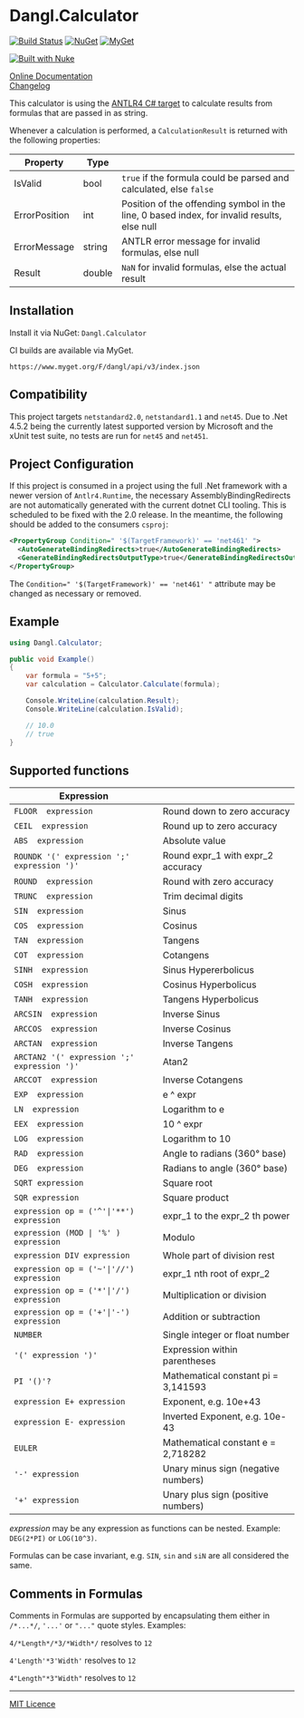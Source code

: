 # Dangl.Calculator

[![Build Status](https://jenkins.dangl.me/buildStatus/icon?job=Dangl.Calculator.Tests)](https://jenkins.dangl.me/job/Dangl.Calculator.Tests/)
[![NuGet](https://img.shields.io/nuget/v/Dangl.Calculator.svg)](https://www.nuget.org/packages/Dangl.Calculator)
[![MyGet](https://img.shields.io/myget/dangl/v/Dangl.Calculator.svg)]()

[![Built with Nuke](http://nuke.build/rounded)](https://www.nuke.build)  

[Online Documentation](https://docs.dangl-it.com/Projects/Dangl.Calculator)  
[Changelog](./CHANGELOG.md)  

This calculator is using the [ANTLR4 C# target](https://github.com/tunnelvisionlabs/antlr4cs)
to calculate results from formulas that are passed in as string.

Whenever a calculation is performed, a `CalculationResult` is returned with the following properties:

| Property      | Type    |                                                                                             |
|---------------|---------|---------------------------------------------------------------------------------------------|
| IsValid       | bool    | `true` if the formula could be parsed and calculated, else `false`                          |
| ErrorPosition | int     | Position of the offending symbol in the line, 0 based index, for invalid results, else null |
| ErrorMessage  | string  | ANTLR error message for invalid formulas, else null                                         |
| Result        | double  | `NaN` for invalid formulas, else the actual result                                          |

## Installation

Install it via NuGet: `Dangl.Calculator`

CI builds are available via MyGet.

    https://www.myget.org/F/dangl/api/v3/index.json

## Compatibility

This project targets `netstandard2.0`, `netstandard1.1` and `net45`. Due to .Net 4.5.2 being the currently latest supported version
by Microsoft and the xUnit test suite, no tests are run for `net45` and `net451`.

## Project Configuration

If this project is consumed in a project using the full .Net framework with a newer version of
`Antlr4.Runtime`, the necessary AssemblyBindingRedirects are not automatically generated with the current
dotnet CLI tooling. This is scheduled to be fixed with the 2.0 release. In the meantime, the following should
be added to the consumers `csproj`:

  ```xml
<PropertyGroup Condition=" '$(TargetFramework)' == 'net461' ">
    <AutoGenerateBindingRedirects>true</AutoGenerateBindingRedirects>
    <GenerateBindingRedirectsOutputType>true</GenerateBindingRedirectsOutputType>
</PropertyGroup>
```

The `Condition=" '$(TargetFramework)' == 'net461' "` attribute may be changed as necessary or removed.

## Example

``` csharp
using Dangl.Calculator;

public void Example()
{
    var formula = "5+5";
    var calculation = Calculator.Calculate(formula);

    Console.WriteLine(calculation.Result);
    Console.WriteLine(calculation.IsValid);

    // 10.0
    // true
}
```
## Supported functions

| Expression                               |                                       |
|------------------------------------------|---------------------------------------|
`FLOOR  expression`                        | Round down to zero accuracy           |
`CEIL  expression`                         | Round up to zero accuracy             |
`ABS  expression`                          | Absolute value                        |
`ROUNDK '(' expression ';' expression ')'` | Round expr_1 with expr_2 accuracy     |
`ROUND  expression`                        | Round with zero accuracy              |
`TRUNC  expression`                        | Trim decimal digits                   |
`SIN  expression`                          | Sinus                                 |
`COS  expression`                          | Cosinus                               |
`TAN  expression`                          | Tangens                               |
`COT  expression`                          | Cotangens	                           |
`SINH  expression`                         | Sinus Hypererbolicus                  |
`COSH  expression`                         | Cosinus Hyperbolicus                  |
`TANH  expression`                         | Tangens Hyperbolicus                  |
`ARCSIN  expression`                       | Inverse Sinus                         |
`ARCCOS  expression`                       | Inverse Cosinus                       |
`ARCTAN  expression`                       | Inverse Tangens                       |
`ARCTAN2 '(' expression ';' expression ')'`| Atan2                                 |
`ARCCOT  expression`                       | Inverse Cotangens                     |
`EXP  expression`                          | e ^ expr                              |
`LN  expression`                           | Logarithm to e                        |
`EEX  expression`                          | 10 ^ expr                             |
`LOG  expression`                          | Logarithm to 10                       |
`RAD  expression`                          | Angle to radians (360° base)          |
`DEG  expression`                          | Radians to angle (360° base)          |
`SQRT expression`                          | Square root                           |
`SQR expression`                           | Square product                        |
`expression op = ('^'\|'**') expression`    | expr_1 to the expr_2 th power         |
`expression (MOD \| '%' ) expression`       | Modulo                                |
`expression DIV expression`                | Whole part of division rest           |
`expression op = ('~'\|'//') expression`    | expr_1 nth root of expr_2             |
`expression op = ('*'\|'/') expression`     | Multiplication or division            |
`expression op = ('+'\|'-') expression`     | Addition or subtraction               |
`NUMBER	`                                  | Single integer or float number        |
`'(' expression ')'`                       | Expression within parentheses         |
`PI '()'?`                                 | Mathematical constant pi = 3,141593   |
`expression E+ expression`                 | Exponent, e.g. 10e+43                 |
`expression E- expression`                 | Inverted Exponent, e.g. 10e-43        |
`EULER`                                    | Mathematical constant e = 2,718282    |
`'-' expression`                           | Unary minus sign (negative numbers)   |
`'+' expression`                           | Unary plus sign (positive numbers)    |

_expression_ may be any expression as functions can be nested. Example: `DEG(2*PI)` or `LOG(10^3)`.

Formulas can be case invariant, e.g. `SIN`, `sin` and `siN` are all considered the same.

## Comments in Formulas

Comments in Formulas are supported by encapsulating them either in `/*...*/`, `'...'` or `"..."` quote styles. Examples:

`4/*Length*/*3/*Width*/` resolves to `12`

`4'Length'*3'Width'` resolves to `12`

`4"Length"*3"Width"` resolves to `12`

---

[MIT Licence](Licence.md)